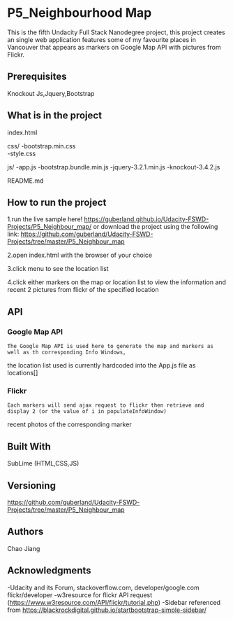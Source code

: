 # P5_Neighbourhood Map

This is the fifth Undacity Full Stack Nanodegree project, this project creates
an single web application features some of my favourite places in Vancouver that 
appears as markers on Google Map API with pictures from Flickr.

## Prerequisites

Knockout Js,Jquery,Bootstrap

## What is in the project

index.html

css/
 	-bootstrap.min.css	
 	-style.css
 
js/
	-app.js
	-bootstrap.bundle.min.js
	-jquery-3.2.1.min.js
	-knockout-3.4.2.js
	
	
README.md

## How to run the project


1.run the live sample here! https://guberland.github.io/Udacity-FSWD-Projects/P5_Neighbour_map/
  or download the project using the following link:
  https://github.com/guberland/Udacity-FSWD-Projects/tree/master/P5_Neighbour_map

2.open index.html with the browser of your choice

3.click menu to see the location list

4.click either markers on the map or location list to view the
  information and recent 2 pictures from flickr of the specified location
  
## API
 
### Google Map API

	The Google Map API is used here to generate the map and markers as well as th corresponding Info Windows,
the location list used is currently hardcoded into the App.js file as locations[]
	
### Flickr

	Each markers will send ajax request to flickr then retrieve and display 2 (or the value of i in populateInfoWindow)
recent photos of the corresponding marker	


## Built With

SubLime (HTML,CSS,JS)


## Versioning

https://github.com/guberland/Udacity-FSWD-Projects/tree/master/P5_Neighbour_map

## Authors

Chao Jiang

## Acknowledgments
-Udacity and its Forum, stackoverflow.com, developer/google.com flickr/developer
-w3resource for flickr API request (https://www.w3resource.com/API/flickr/tutorial.php)
-Sidebar referenced from https://blackrockdigital.github.io/startbootstrap-simple-sidebar/



